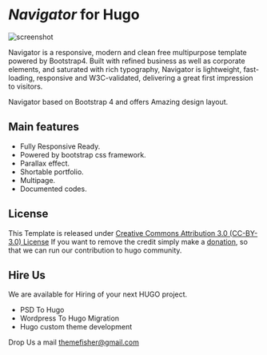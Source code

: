 # _Navigator_ for Hugo 
![screenshot](https://user-images.githubusercontent.com/37659754/52624575-3b594d80-2ed9-11e9-83eb-29876e74c420.jpg "Home of the website")

Navigator is a responsive, modern and clean free multipurpose template powered by Bootstrap4. Built with refined business as well as corporate elements, and saturated with rich typography, Navigator is lightweight, fast-loading, responsive and W3C-validated, delivering a great first impression to visitors.

Navigator based on Bootstrap 4 and offers Amazing design layout.

## Main features

* Fully Responsive Ready.
* Powered by bootstrap css framework.
* Parallax effect.
* Shortable portfolio.
* Multipage.
* Documented codes.

## License

This Template is released under [Creative Commons Attribution 3.0 (CC-BY-3.0) License](https://creativecommons.org/licenses/by/3.0/)
If you want to remove the credit simply make a [donation](https://www.paypal.me/Themefisher), so that we can run our contribution to hugo community.

## Hire Us
We are available for Hiring of your next HUGO project.

* PSD To Hugo
* Wordpress To Hugo Migration 
* Hugo custom theme development

 Drop Us a mail [themefisher@gmail.com](mailto:themefisher@gmail.com)
